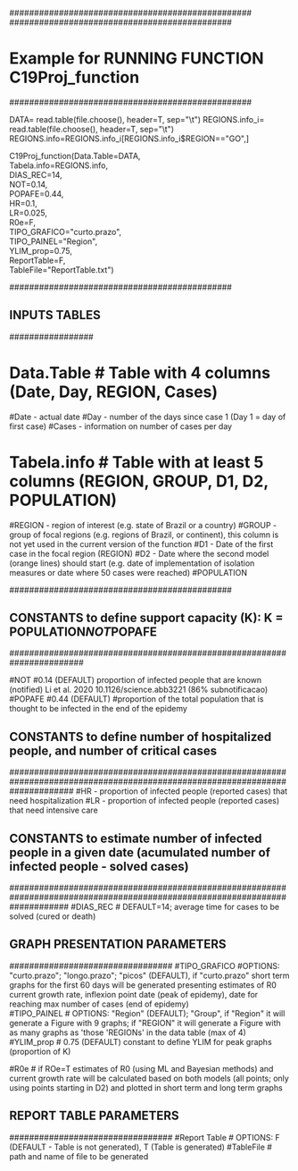 #################################################
#############################################
# Example for RUNNING FUNCTION C19Proj_function
#################################################

DATA= read.table(file.choose(), header=T, sep="\t")
REGIONS.info_i= read.table(file.choose(), header=T, sep="\t")
REGIONS.info=REGIONS.info_i[REGIONS.info_i$REGION=="GO",]


C19Proj_function(Data.Table=DATA,               
                 Tabela.info=REGIONS.info,     
                 DIAS_REC=14,                   
                 NOT=0.14,                      
                 POPAFE=0.44,                   
                 HR=0.1,                        
                 LR=0.025,                      
                 R0e=F,                         
                 TIPO_GRAFICO="curto.prazo",    
                 TIPO_PAINEL="Region",         
                 YLIM_prop=0.75,               
                 ReportTable=F,                
                 TableFile="ReportTable.txt")  

#############################################

## INPUTS TABLES
#################
# Data.Table # Table with 4 columns (Date,	Day,	REGION,	Cases)
#Date - actual date
#Day - number of the days since case 1 (Day 1 = day of first case) 
#Cases - information on number of cases per day

# Tabela.info # Table with at least 5 columns (REGION, GROUP, D1, D2, POPULATION)
#REGION - region of interest (e.g. state of Brazil or a country)
#GROUP - group of focal regions (e.g. regions of Brazil, or continent), this column is not yet used in the current version of the function
#D1 - Date of the first case in the focal region (REGION)
#D2 - Date where the second model (orange lines) should start (e.g. date of implementation of isolation measures or date where 50 cases were reached)
#POPULATION

#############################################
## CONSTANTS to define support capacity (K): K = POPULATION*NOT*POPAFE
#######################################################################

#NOT #0.14 (DEFAULT) proportion of infected people that are known (notified) Li et al. 2020 10.1126/science.abb3221 (86% subnotificacao)
#POPAFE #0.44 (DEFAULT) #proportion of the total population that is thought to be infected in the end of the epidemy  


## CONSTANTS to define number of hospitalized people, and number of critical cases
#############################################################################################################################
#HR - proportion of infected people (reported cases) that need hospitalization
#LR - proportion of infected people (reported cases) that need intensive care

## CONSTANTS to estimate number of infected people in a given date (acumulated number of infected people - solved cases)
############################################################################################################################
#DIAS_REC # DEFAULT=14; average time for cases to be solved (cured or death)

## GRAPH PRESENTATION PARAMETERS
#################################
#TIPO_GRAFICO #OPTIONS: "curto.prazo"; "longo.prazo"; "picos" (DEFAULT), if "curto.prazo" short term graphs for the first 60 days will be generated presenting estimates of R0 current growth rate, inflexion point date (peak of epidemy), date for reaching max number of cases (end of epidemy)  
#TIPO_PAINEL # OPTIONS: "Region" (DEFAULT); "Group", if "Region" it will generate a Figure with 9 graphs; if "REGION" it will generate a Figure with as many graphs as 'those 'REGIONs' in the data table (max of 4) 
#YLIM_prop # 0.75 (DEFAULT) constant to define YLIM for peak graphs (proportion of K) 

#R0e  # if ROe=T estimates of R0 (using ML and Bayesian methods) and current growth rate will be calculated based on both models (all points; only using points starting in D2) and plotted in short term and long term graphs
## REPORT TABLE PARAMETERS
#################################
#Report Table # OPTIONS: F (DEFAULT - Table is not generated), T (Table is generated)
#TableFile # path and name of file to be generated
